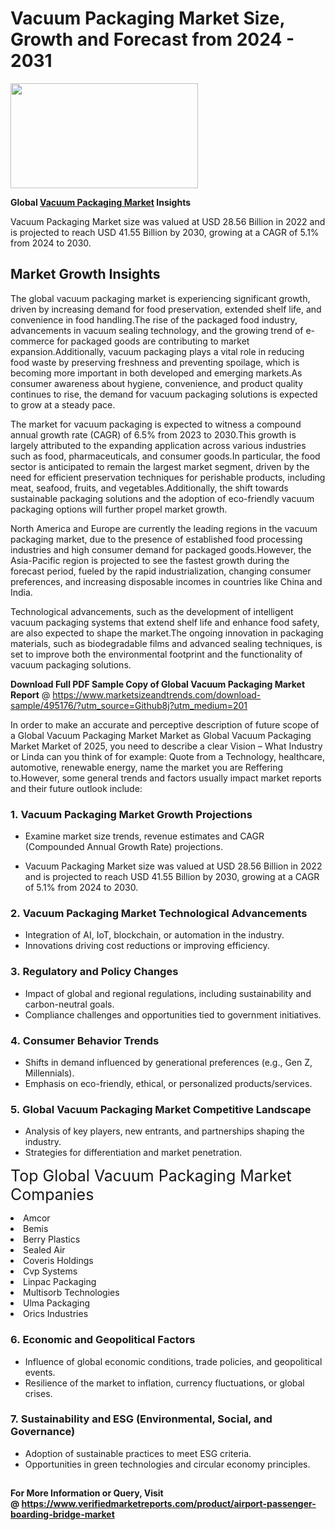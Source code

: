 <H1>Vacuum Packaging Market Size, Growth and Forecast from 2024 - 2031</H1><img class="aligncenter size-medium wp-image-584254" src="https://thirdeyenews.in/wp-content/uploads/2024/09/Global-Market-Research-300x168.jpeg" alt="" width="300" height="168" /><p><strong>Global&nbsp;<a href="https://www.marketsizeandtrends.com/download-sample/495176/?utm_source=Github8j?utm_medium=201">Vacuum Packaging Market</a> Insights</strong></p><p>Vacuum Packaging Market size was valued at USD 28.56 Billion in 2022 and is projected to reach USD 41.55 Billion by 2030, growing at a CAGR of 5.1% from 2024 to 2030.</p><p><h2>Market Growth Insights</h2> <p>The global vacuum packaging market is experiencing significant growth, driven by increasing demand for food preservation, extended shelf life, and convenience in food handling.The rise of the packaged food industry, advancements in vacuum sealing technology, and the growing trend of e-commerce for packaged goods are contributing to market expansion.Additionally, vacuum packaging plays a vital role in reducing food waste by preserving freshness and preventing spoilage, which is becoming more important in both developed and emerging markets.As consumer awareness about hygiene, convenience, and product quality continues to rise, the demand for vacuum packaging solutions is expected to grow at a steady pace.</p> <p>The market for vacuum packaging is expected to witness a compound annual growth rate (CAGR) of 6.5% from 2023 to 2030.This growth is largely attributed to the expanding application across various industries such as food, pharmaceuticals, and consumer goods.In particular, the food sector is anticipated to remain the largest market segment, driven by the need for efficient preservation techniques for perishable products, including meat, seafood, fruits, and vegetables.Additionally, the shift towards sustainable packaging solutions and the adoption of eco-friendly vacuum packaging options will further propel market growth.</p> <p>North America and Europe are currently the leading regions in the vacuum packaging market, due to the presence of established food processing industries and high consumer demand for packaged goods.However, the Asia-Pacific region is projected to see the fastest growth during the forecast period, fueled by the rapid industrialization, changing consumer preferences, and increasing disposable incomes in countries like China and India.</p> <p>Technological advancements, such as the development of intelligent vacuum packaging systems that extend shelf life and enhance food safety, are also expected to shape the market.The ongoing innovation in packaging materials, such as biodegradable films and advanced sealing techniques, is set to improve both the environmental footprint and the functionality of vacuum packaging solutions.</p> <p><span class=""><strong>Download Full PDF Sample Copy of Global Vacuum Packaging Market Report</strong> @ <a href="https://www.marketsizeandtrends.com/download-sample/495176/?utm_source=Github8j?utm_medium=201" target="_blank">https://www.marketsizeandtrends.com/download-sample/495176/?utm_source=Github8j?utm_medium=201</a></span></p><p>In order to make an accurate and perceptive description of future scope of a Global&nbsp;Vacuum Packaging Market Market as Global&nbsp;Vacuum Packaging Market Market of 2025, you need to describe a clear Vision &ndash; What Industry or Linda can you think of for example: Quote from a Technology, healthcare, automotive, renewable energy, name the market you are Reffering to.However, some general trends and factors usually impact market reports and their future outlook include:</p><h3>1.&nbsp;<strong>Vacuum Packaging Market Growth Projections</strong></h3><ul><li>Examine market size trends, revenue estimates and CAGR (Compounded Annual Growth Rate) projections.</li><li><p>Vacuum Packaging Market size was valued at USD 28.56 Billion in 2022 and is projected to reach USD 41.55 Billion by 2030, growing at a CAGR of 5.1% from 2024 to 2030.</p></li></ul><h3>2.&nbsp;<strong>Vacuum Packaging Market Technological Advancements</strong></h3><ul><li>Integration of AI, IoT, blockchain, or automation in the industry.</li><li>Innovations driving cost reductions or improving efficiency.</li></ul><h3>3.&nbsp;<strong>Regulatory and Policy Changes</strong></h3><ul><li>Impact of global and regional regulations, including sustainability and carbon-neutral goals.</li><li>Compliance challenges and opportunities tied to government initiatives.</li></ul><h3>4.&nbsp;<strong>Consumer Behavior Trends</strong></h3><ul><li>Shifts in demand influenced by generational preferences (e.g., Gen Z, Millennials).</li><li>Emphasis on eco-friendly, ethical, or personalized products/services.</li></ul><h3>5.&nbsp;<strong>Global Vacuum Packaging Market Competitive Landscape</strong></h3><ul><li>Analysis of key players, new entrants, and partnerships shaping the industry.</li><li>Strategies for differentiation and market penetration.</li></ul><p data-pm-slice="1 1 []"><span style="color: inherit; font-family: inherit; font-size: 25px;">Top Global Vacuum Packaging Market Companies</span></p><div class="" data-test-id=""><p><li>Amcor</li><li> Bemis</li><li> Berry Plastics</li><li> Sealed Air</li><li> Coveris Holdings</li><li> Cvp Systems</li><li> Linpac Packaging</li><li> Multisorb Technologies</li><li> Ulma Packaging</li><li> Orics Industries</li></p></div><h3>6.&nbsp;<strong>Economic and Geopolitical Factors</strong></h3><ul><li>Influence of global economic conditions, trade policies, and geopolitical events.</li><li>Resilience of the market to inflation, currency fluctuations, or global crises.</li></ul><h3>7.&nbsp;<strong>Sustainability and ESG (Environmental, Social, and Governance)</strong></h3><ul><li>Adoption of sustainable practices to meet ESG criteria.</li><li>Opportunities in green technologies and circular economy principles.</li></ul><h2><strong style="font-size: 14px;">For More Information or Query, Visit @&nbsp;</strong><a style="background-color: #ffffff; font-size: 14px;" href="https://www.marketsizeandtrends.com/report/vacuum-packaging-market/" target="_blank">https://www.verifiedmarketreports.com/product/airport-passenger-boarding-bridge-market</a></h2>